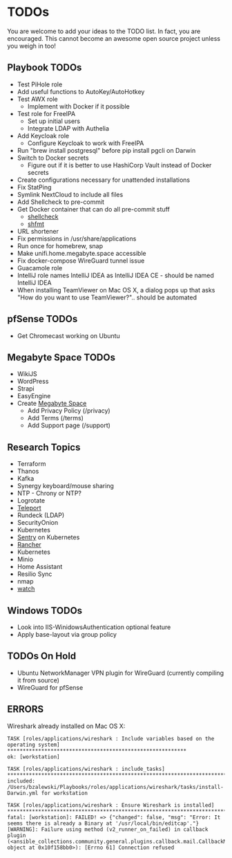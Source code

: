 # TODOs

You are welcome to add your ideas to the TODO list. In fact, you are encouraged. This cannot become an awesome open source project unless you weigh in too!

## Playbook TODOs

- Test PiHole role
- Add useful functions to AutoKey/AutoHotkey
- Test AWX role
  - Implement with Docker if it possible
- Test role for FreeIPA
  - Set up initial users
  - Integrate LDAP with Authelia
- Add Keycloak role
  - Configure Keycloak to work with FreeIPA
- Run "brew install postgresql" before pip install pgcli on Darwin
- Switch to Docker secrets
  - Figure out if it is better to use HashiCorp Vault instead of Docker secrets
- Create configurations necessary for unattended installations
- Fix StatPing
- Symlink NextCloud to include all files
- Add Shellcheck to pre-commit
- Get Docker container that can do all pre-commit stuff
  - [shellcheck](https://github.com/koalaman/shellcheck)
  - [shfmt](https://github.com/mvdan/sh)
- URL shortener
- Fix permissions in /usr/share/applications
- Run once for homebrew, snap
- Make unifi.home.megabyte.space accessible
- Fix docker-compose WireGuard tunnel issue
- Guacamole role
- IntelliJ role names IntelliJ IDEA as IntelliJ IDEA CE - should be named IntelliJ IDEA
- When installing TeamViewer on Mac OS X, a dialog pops up that asks "How do you want to use TeamViewer?".. should be automated

## pfSense TODOs

- Get Chromecast working on Ubuntu

## Megabyte Space TODOs

- WikiJS
- WordPress
- Strapi
- EasyEngine
- Create [Megabyte Space](https://megabyte.space)
  - Add Privacy Policy (/privacy)
  - Add Terms (/terms)
  - Add Support page (/support)

## Research Topics

- Terraform
- Thanos
- Kafka
- Synergy keyboard/mouse sharing
- NTP - Chrony or NTP?
- Logrotate
- [Teleport](https://github.com/gravitational/teleport)
- Rundeck (LDAP)
- SecurityOnion
- Kubernetes
- [Sentry](https://sentry.io/welcome/) on Kubernetes
- [Rancher](https://rancher.com/)
- Kubernetes
- Minio
- Home Assistant
- Resilio Sync
- nmap
- [watch](https://osxdaily.com/2010/08/22/install-watch-command-on-os-x/)

## Windows TODOs

- Look into IIS-WinidowsAuthentication optional feature
- Apply base-layout via group policy

## TODOs On Hold

- Ubuntu NetworkManager VPN plugin for WireGuard (currently compiling it from source)
- WireGuard for pfSense

## ERRORS

Wireshark already installed on Mac OS X:

```
TASK [roles/applications/wireshark : Include variables based on the operating system] **********************************************************
ok: [workstation]

TASK [roles/applications/wireshark : include_tasks] ********************************************************************************************
included: /Users/bzalewski/Playbooks/roles/applications/wireshark/tasks/install-Darwin.yml for workstation

TASK [roles/applications/wireshark : Ensure Wireshark is installed] ****************************************************************************
fatal: [workstation]: FAILED! => {"changed": false, "msg": "Error: It seems there is already a Binary at '/usr/local/bin/editcap'."}
[WARNING]: Failure using method (v2_runner_on_failed) in callback plugin
(<ansible_collections.community.general.plugins.callback.mail.CallbackModule object at 0x10f158bb0>): [Errno 61] Connection refused
```
